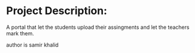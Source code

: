 # Project Description:
A portal that let the students upload their assingments and let the teachers mark them.

author is samir khalid
